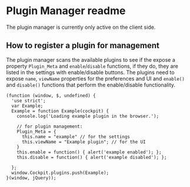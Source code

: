 Plugin Manager readme
===

The plugin manager is currently only active on the client side.

How to register a plugin for management
---

The plugin manager scans the available plugins to see if the expose a property 
``Plugin_Meta`` and ``enable``/``disable`` functions, if they do, they are listed in the settings with enable/disable buttons.
The plugins need to expose ``name``, ``viewName`` properties for the preferences and UI and
``enable()`` and ``disable()`` functions that perform the enable/disable functionality.


    (function (window, $, undefined) {
      'use strict';
      var Example;
      Example = function Example(cockpit) {
        console.log('Loading example plugin in the browser.');
        
        // for plugin management:
        Plugin_Meta = {
          this.name = "example" // for the settings
          this.viewName = "Example plugin"; // for the UI
        }
        this.enable = function() { alert('example enabled'); };
        this.disable = function() { alert('example disabled'); };
    
      };
      window.Cockpit.plugins.push(Example);
    }(window, jQuery));